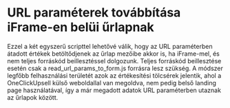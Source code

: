 # URL paraméterek továbbítása iFrame-en belüi űrlapnak

Ezzel a két egyszerű scripttel lehetővé válik, hogy az URL paraméterben átadott értékek betöltődjenek az űrlap mezőibe akkor is, ha iFrame-mel, és nem teljes forráskód beillesztéssel dolgozunk. Teljes forráskód beillesztése esetén csak a  	read_url_params_to_form.js forrásra lesz szükség.
A módszer legfőbb felhasználási területét azok az értékesítési tölcsérek jelentik, ahol a OneClickUpsell külső weboldallal van megoldva, nem pedig belső landing page használatával, így a már megadott adatok URL paraméterben utaznak az űrlapok között.
